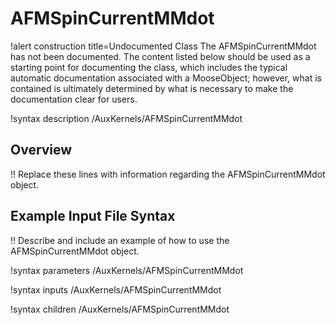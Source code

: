 # AFMSpinCurrentMMdot

!alert construction title=Undocumented Class
The AFMSpinCurrentMMdot has not been documented. The content listed below should be used as a starting point for
documenting the class, which includes the typical automatic documentation associated with a
MooseObject; however, what is contained is ultimately determined by what is necessary to make the
documentation clear for users.

!syntax description /AuxKernels/AFMSpinCurrentMMdot

## Overview

!! Replace these lines with information regarding the AFMSpinCurrentMMdot object.

## Example Input File Syntax

!! Describe and include an example of how to use the AFMSpinCurrentMMdot object.

!syntax parameters /AuxKernels/AFMSpinCurrentMMdot

!syntax inputs /AuxKernels/AFMSpinCurrentMMdot

!syntax children /AuxKernels/AFMSpinCurrentMMdot
